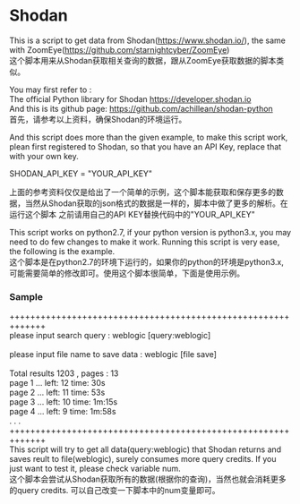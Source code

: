 # Shodan
This is a script to get data from Shodan(https://www.shodan.io/), the same with ZoomEye(https://github.com/starnightcyber/ZoomEye)</br>
这个脚本用来从Shodan获取相关查询的数据，跟从ZoomEye获取数据的脚本类似。

You may first refer to :</br>
The official Python library for Shodan https://developer.shodan.io</br>
And this is its github page: https://github.com/achillean/shodan-python</br>
首先，请参考以上资料，确保Shodan的环境运行。

And this script does more than the given example, to make this script work, plean first registered to Shodan, so that you have an
API Key, replace that with your own key.

SHODAN_API_KEY = "YOUR_API_KEY"</br>

上面的参考资料仅仅是给出了一个简单的示例，这个脚本能获取和保存更多的数据，当然从Shodan获取的json格式的数据是一样的，脚本中做了更多的解析。在运行这个脚本
之前请用自己的API KEY替换代码中的"YOUR_API_KEY"


This script works on python2.7, if your python version is python3.x, you may need to do few changes to make it work.
Running this script is very ease, the following is the example.</br>
这个脚本是在python2.7的环境下运行的，如果你的python的环境是python3.x, 可能需要简单的修改即可。使用这个脚本很简单，下面是使用示例。

### Sample
+++++++++++++++++++++++++++++++++++++++++++++++++++++++++++++</br>
please input search query : weblogic [query:weblogic]</br>              
please input file name to save data : weblogic [file save]</br>    
Total results 1203 , pages : 13 </br>
page 1 ... left: 12 time: 30s </br>
page 2 ... left: 11 time: 53s </br>
page 3 ... left: 10 time: 1m:15s </br>
page 4 ... left: 9 time: 1m:58s </br>
. . .
+++++++++++++++++++++++++++++++++++++++++++++++++++++++++++++</br>
This script will try to get all data(query:weblogic) that Shodan returns and saves reult to file(weblogic), surely consumes more 
query credits. If you just want to test it, please check variable num.</br>
这个脚本会尝试从Shodan获取所有的数据(根据你的查询)，当然也就会消耗更多的query credits. 可以自己改变一下脚本中的num变量即可。
